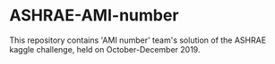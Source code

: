 # ASHRAE-AMI-number
This repository contains 'AMI number' team's solution of the ASHRAE kaggle challenge, held on October-December 2019.

